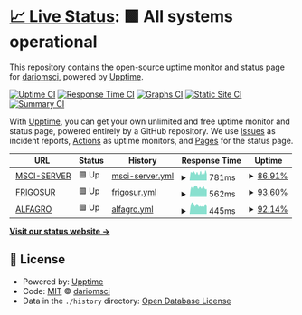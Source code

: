 # [📈 Live Status](https://dariomsci.github.io/mscistatus): <!--live status--> **🟩 All systems operational**

This repository contains the open-source uptime monitor and status page for [dariomsci](https://dariomsci.github.io/mscistatus), powered by [Upptime](https://github.com/upptime/upptime).

[![Uptime CI](https://github.com/dariomsci/mscistatus/workflows/Uptime%20CI/badge.svg)](https://github.com/dariomsci/mscistatus/actions?query=workflow%3A%22Uptime+CI%22)
[![Response Time CI](https://github.com/dariomsci/mscistatus/workflows/Response%20Time%20CI/badge.svg)](https://github.com/dariomsci/mscistatus/actions?query=workflow%3A%22Response+Time+CI%22)
[![Graphs CI](https://github.com/dariomsci/mscistatus/workflows/Graphs%20CI/badge.svg)](https://github.com/dariomsci/mscistatus/actions?query=workflow%3A%22Graphs+CI%22)
[![Static Site CI](https://github.com/dariomsci/mscistatus/workflows/Static%20Site%20CI/badge.svg)](https://github.com/dariomsci/mscistatus/actions?query=workflow%3A%22Static+Site+CI%22)
[![Summary CI](https://github.com/dariomsci/mscistatus/workflows/Summary%20CI/badge.svg)](https://github.com/dariomsci/mscistatus/actions?query=workflow%3A%22Summary+CI%22)

With [Upptime](https://upptime.js.org), you can get your own unlimited and free uptime monitor and status page, powered entirely by a GitHub repository. We use [Issues](https://github.com/dariomsci/mscistatus/issues) as incident reports, [Actions](https://github.com/dariomsci/mscistatus/actions) as uptime monitors, and [Pages](https://dariomsci.github.io/mscistatus) for the status page.

<!--start: status pages-->
<!-- This summary is generated by Upptime (https://github.com/upptime/upptime) -->
<!-- Do not edit this manually, your changes will be overwritten -->
<!-- prettier-ignore -->
| URL | Status | History | Response Time | Uptime |
| --- | ------ | ------- | ------------- | ------ |
| <img alt="" src="https://favicons.githubusercontent.com/msci-server.sytes.net" height="13"> [MSCI-SERVER](https://msci-server.sytes.net/login/) | 🟩 Up | [msci-server.yml](https://github.com/dariomsci/mscistatus/commits/HEAD/history/msci-server.yml) | <details><summary><img alt="Response time graph" src="./graphs/msci-server/response-time-week.png" height="20"> 781ms</summary><br><a href="https://dariomsci.github.io/mscistatus/history/msci-server"><img alt="Response time 829" src="https://img.shields.io/endpoint?url=https%3A%2F%2Fraw.githubusercontent.com%2Fdariomsci%2Fmscistatus%2FHEAD%2Fapi%2Fmsci-server%2Fresponse-time.json"></a><br><a href="https://dariomsci.github.io/mscistatus/history/msci-server"><img alt="24-hour response time 860" src="https://img.shields.io/endpoint?url=https%3A%2F%2Fraw.githubusercontent.com%2Fdariomsci%2Fmscistatus%2FHEAD%2Fapi%2Fmsci-server%2Fresponse-time-day.json"></a><br><a href="https://dariomsci.github.io/mscistatus/history/msci-server"><img alt="7-day response time 781" src="https://img.shields.io/endpoint?url=https%3A%2F%2Fraw.githubusercontent.com%2Fdariomsci%2Fmscistatus%2FHEAD%2Fapi%2Fmsci-server%2Fresponse-time-week.json"></a><br><a href="https://dariomsci.github.io/mscistatus/history/msci-server"><img alt="30-day response time 812" src="https://img.shields.io/endpoint?url=https%3A%2F%2Fraw.githubusercontent.com%2Fdariomsci%2Fmscistatus%2FHEAD%2Fapi%2Fmsci-server%2Fresponse-time-month.json"></a><br><a href="https://dariomsci.github.io/mscistatus/history/msci-server"><img alt="1-year response time 829" src="https://img.shields.io/endpoint?url=https%3A%2F%2Fraw.githubusercontent.com%2Fdariomsci%2Fmscistatus%2FHEAD%2Fapi%2Fmsci-server%2Fresponse-time-year.json"></a></details> | <details><summary><a href="https://dariomsci.github.io/mscistatus/history/msci-server">86.91%</a></summary><a href="https://dariomsci.github.io/mscistatus/history/msci-server"><img alt="All-time uptime 88.23%" src="https://img.shields.io/endpoint?url=https%3A%2F%2Fraw.githubusercontent.com%2Fdariomsci%2Fmscistatus%2FHEAD%2Fapi%2Fmsci-server%2Fuptime.json"></a><br><a href="https://dariomsci.github.io/mscistatus/history/msci-server"><img alt="24-hour uptime 84.91%" src="https://img.shields.io/endpoint?url=https%3A%2F%2Fraw.githubusercontent.com%2Fdariomsci%2Fmscistatus%2FHEAD%2Fapi%2Fmsci-server%2Fuptime-day.json"></a><br><a href="https://dariomsci.github.io/mscistatus/history/msci-server"><img alt="7-day uptime 86.91%" src="https://img.shields.io/endpoint?url=https%3A%2F%2Fraw.githubusercontent.com%2Fdariomsci%2Fmscistatus%2FHEAD%2Fapi%2Fmsci-server%2Fuptime-week.json"></a><br><a href="https://dariomsci.github.io/mscistatus/history/msci-server"><img alt="30-day uptime 84.59%" src="https://img.shields.io/endpoint?url=https%3A%2F%2Fraw.githubusercontent.com%2Fdariomsci%2Fmscistatus%2FHEAD%2Fapi%2Fmsci-server%2Fuptime-month.json"></a><br><a href="https://dariomsci.github.io/mscistatus/history/msci-server"><img alt="1-year uptime 88.23%" src="https://img.shields.io/endpoint?url=https%3A%2F%2Fraw.githubusercontent.com%2Fdariomsci%2Fmscistatus%2FHEAD%2Fapi%2Fmsci-server%2Fuptime-year.json"></a></details>
| <img alt="" src="https://favicons.githubusercontent.com/frigosur.sytes.net" height="13"> [FRIGOSUR](http://frigosur.sytes.net/login/) | 🟩 Up | [frigosur.yml](https://github.com/dariomsci/mscistatus/commits/HEAD/history/frigosur.yml) | <details><summary><img alt="Response time graph" src="./graphs/frigosur/response-time-week.png" height="20"> 562ms</summary><br><a href="https://dariomsci.github.io/mscistatus/history/frigosur"><img alt="Response time 641" src="https://img.shields.io/endpoint?url=https%3A%2F%2Fraw.githubusercontent.com%2Fdariomsci%2Fmscistatus%2FHEAD%2Fapi%2Ffrigosur%2Fresponse-time.json"></a><br><a href="https://dariomsci.github.io/mscistatus/history/frigosur"><img alt="24-hour response time 621" src="https://img.shields.io/endpoint?url=https%3A%2F%2Fraw.githubusercontent.com%2Fdariomsci%2Fmscistatus%2FHEAD%2Fapi%2Ffrigosur%2Fresponse-time-day.json"></a><br><a href="https://dariomsci.github.io/mscistatus/history/frigosur"><img alt="7-day response time 562" src="https://img.shields.io/endpoint?url=https%3A%2F%2Fraw.githubusercontent.com%2Fdariomsci%2Fmscistatus%2FHEAD%2Fapi%2Ffrigosur%2Fresponse-time-week.json"></a><br><a href="https://dariomsci.github.io/mscistatus/history/frigosur"><img alt="30-day response time 609" src="https://img.shields.io/endpoint?url=https%3A%2F%2Fraw.githubusercontent.com%2Fdariomsci%2Fmscistatus%2FHEAD%2Fapi%2Ffrigosur%2Fresponse-time-month.json"></a><br><a href="https://dariomsci.github.io/mscistatus/history/frigosur"><img alt="1-year response time 641" src="https://img.shields.io/endpoint?url=https%3A%2F%2Fraw.githubusercontent.com%2Fdariomsci%2Fmscistatus%2FHEAD%2Fapi%2Ffrigosur%2Fresponse-time-year.json"></a></details> | <details><summary><a href="https://dariomsci.github.io/mscistatus/history/frigosur">93.60%</a></summary><a href="https://dariomsci.github.io/mscistatus/history/frigosur"><img alt="All-time uptime 87.81%" src="https://img.shields.io/endpoint?url=https%3A%2F%2Fraw.githubusercontent.com%2Fdariomsci%2Fmscistatus%2FHEAD%2Fapi%2Ffrigosur%2Fuptime.json"></a><br><a href="https://dariomsci.github.io/mscistatus/history/frigosur"><img alt="24-hour uptime 100.00%" src="https://img.shields.io/endpoint?url=https%3A%2F%2Fraw.githubusercontent.com%2Fdariomsci%2Fmscistatus%2FHEAD%2Fapi%2Ffrigosur%2Fuptime-day.json"></a><br><a href="https://dariomsci.github.io/mscistatus/history/frigosur"><img alt="7-day uptime 93.60%" src="https://img.shields.io/endpoint?url=https%3A%2F%2Fraw.githubusercontent.com%2Fdariomsci%2Fmscistatus%2FHEAD%2Fapi%2Ffrigosur%2Fuptime-week.json"></a><br><a href="https://dariomsci.github.io/mscistatus/history/frigosur"><img alt="30-day uptime 82.41%" src="https://img.shields.io/endpoint?url=https%3A%2F%2Fraw.githubusercontent.com%2Fdariomsci%2Fmscistatus%2FHEAD%2Fapi%2Ffrigosur%2Fuptime-month.json"></a><br><a href="https://dariomsci.github.io/mscistatus/history/frigosur"><img alt="1-year uptime 87.81%" src="https://img.shields.io/endpoint?url=https%3A%2F%2Fraw.githubusercontent.com%2Fdariomsci%2Fmscistatus%2FHEAD%2Fapi%2Ffrigosur%2Fuptime-year.json"></a></details>
| <img alt="" src="https://favicons.githubusercontent.com/alfagro-server.sytes.net" height="13"> [ALFAGRO](http://alfagro-server.sytes.net/login/) | 🟩 Up | [alfagro.yml](https://github.com/dariomsci/mscistatus/commits/HEAD/history/alfagro.yml) | <details><summary><img alt="Response time graph" src="./graphs/alfagro/response-time-week.png" height="20"> 445ms</summary><br><a href="https://dariomsci.github.io/mscistatus/history/alfagro"><img alt="Response time 483" src="https://img.shields.io/endpoint?url=https%3A%2F%2Fraw.githubusercontent.com%2Fdariomsci%2Fmscistatus%2FHEAD%2Fapi%2Falfagro%2Fresponse-time.json"></a><br><a href="https://dariomsci.github.io/mscistatus/history/alfagro"><img alt="24-hour response time 483" src="https://img.shields.io/endpoint?url=https%3A%2F%2Fraw.githubusercontent.com%2Fdariomsci%2Fmscistatus%2FHEAD%2Fapi%2Falfagro%2Fresponse-time-day.json"></a><br><a href="https://dariomsci.github.io/mscistatus/history/alfagro"><img alt="7-day response time 445" src="https://img.shields.io/endpoint?url=https%3A%2F%2Fraw.githubusercontent.com%2Fdariomsci%2Fmscistatus%2FHEAD%2Fapi%2Falfagro%2Fresponse-time-week.json"></a><br><a href="https://dariomsci.github.io/mscistatus/history/alfagro"><img alt="30-day response time 457" src="https://img.shields.io/endpoint?url=https%3A%2F%2Fraw.githubusercontent.com%2Fdariomsci%2Fmscistatus%2FHEAD%2Fapi%2Falfagro%2Fresponse-time-month.json"></a><br><a href="https://dariomsci.github.io/mscistatus/history/alfagro"><img alt="1-year response time 483" src="https://img.shields.io/endpoint?url=https%3A%2F%2Fraw.githubusercontent.com%2Fdariomsci%2Fmscistatus%2FHEAD%2Fapi%2Falfagro%2Fresponse-time-year.json"></a></details> | <details><summary><a href="https://dariomsci.github.io/mscistatus/history/alfagro">92.14%</a></summary><a href="https://dariomsci.github.io/mscistatus/history/alfagro"><img alt="All-time uptime 92.60%" src="https://img.shields.io/endpoint?url=https%3A%2F%2Fraw.githubusercontent.com%2Fdariomsci%2Fmscistatus%2FHEAD%2Fapi%2Falfagro%2Fuptime.json"></a><br><a href="https://dariomsci.github.io/mscistatus/history/alfagro"><img alt="24-hour uptime 100.00%" src="https://img.shields.io/endpoint?url=https%3A%2F%2Fraw.githubusercontent.com%2Fdariomsci%2Fmscistatus%2FHEAD%2Fapi%2Falfagro%2Fuptime-day.json"></a><br><a href="https://dariomsci.github.io/mscistatus/history/alfagro"><img alt="7-day uptime 92.14%" src="https://img.shields.io/endpoint?url=https%3A%2F%2Fraw.githubusercontent.com%2Fdariomsci%2Fmscistatus%2FHEAD%2Fapi%2Falfagro%2Fuptime-week.json"></a><br><a href="https://dariomsci.github.io/mscistatus/history/alfagro"><img alt="30-day uptime 92.61%" src="https://img.shields.io/endpoint?url=https%3A%2F%2Fraw.githubusercontent.com%2Fdariomsci%2Fmscistatus%2FHEAD%2Fapi%2Falfagro%2Fuptime-month.json"></a><br><a href="https://dariomsci.github.io/mscistatus/history/alfagro"><img alt="1-year uptime 92.60%" src="https://img.shields.io/endpoint?url=https%3A%2F%2Fraw.githubusercontent.com%2Fdariomsci%2Fmscistatus%2FHEAD%2Fapi%2Falfagro%2Fuptime-year.json"></a></details>

<!--end: status pages-->

[**Visit our status website →**](https://dariomsci.github.io/mscistatus)

## 📄 License

- Powered by: [Upptime](https://github.com/upptime/upptime)
- Code: [MIT](./LICENSE) © [dariomsci](https://dariomsci.github.io/mscistatus)
- Data in the `./history` directory: [Open Database License](https://opendatacommons.org/licenses/odbl/1-0/)
